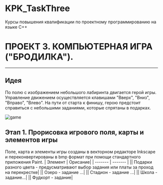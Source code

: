 # KPK_TaskThree
Курсы повышения квалификации  по проектному программированию на языке С++

#  ПРОЕКТ 3.  КОМПЬЮТЕРНАЯ ИГРА ("БРОДИЛКА").
--------------------------------------------------------------------------
## Идея
По полю с изображением небольшого лабиринта двигается герой игры. Управление движением осуществляется клавишами "Вверх", "Вниз", "Вправо", "Влево". 
На пути от старта к финишу, герою предстоит справиться с небольшими заданиями, которые спрятаны в подарках.

![game](https://user-images.githubusercontent.com/80356955/123539471-fef5b780-d74a-11eb-84c2-22f81ba280c5.png)

## Этап 1. Прорисовка игрового поля, карты и элементов игры
Поле, карта и элементы игры созданы в векторном редакторе Inkscape и переконвертированы в bmp формат при помощи стандартного приложения Paint. 
| Элемент | Орисание|
| ------- | ------- |
|| Подарки разного цвета - предусматривают выбор задания или платы за проход на перекрестке|
|| Озеро - задание ...|
|| Стадион - задание ...|
|| Школа - задание...|
|| Фудкорт - задание|
